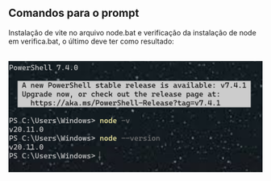 ## Comandos para o prompt

<p> Instalação de vite no arquivo node.bat e verificação da instalação de node em verifica.bat, o último deve ter como resultado: </p><br>
<img src="React/img/node.PNG">
